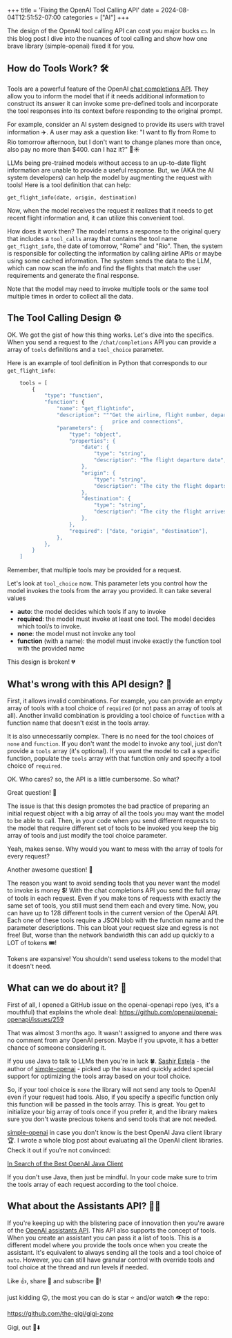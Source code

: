 +++
title = 'Fixing the OpenAI Tool Calling API'
date = 2024-08-04T12:51:52-07:00
categories = ["AI"]
+++

The design of the OpenAI tool calling API can cost you major bucks 💵. In this blog post I dive into
the nuances of tool calling and show how one brave library (simple-openai) fixed it for you.

<!--more-->

## How do Tools Work? 🛠️

Tools are a powerful feature of the
OpenAI [chat completions API](https://platform.openai.com/docs/api-reference/chat/create). They
allow you to inform the model that if it needs additional information to construct its answer it can
invoke some pre-defined tools and incorporate the tool responses into its context before responding
to the original prompt.

For example, consider an AI system designed to provide its users with travel information ✈️. A user
may ask a question like: "I want to fly from Rome to Rio tomorrow afternoon, but I don't want to
change planes more than once, also pay no more than $400. can I haz it?" 🍹☀️

LLMs being pre-trained models without access to an up-to-date flight information are unable to
provide a useful response. But, we (AKA the AI system developers) can help the model by augmenting
the request with tools! Here is a tool definition that can help:

```shell
get_flight_info(date, origin, destination)
```

Now, when the model receives the request it realizes that it needs to get recent flight information
and, it can utilize this convenient tool.

How does it work then? The model returns a response to the original query that includes
a `tool_calls` array that contains the tool name `get_flight_info`, the date of tomorrow, "Rome"
and "Rio". Then, the system is responsible for collecting the information by calling airline APIs or
maybe using some cached information. The system sends the data to the LLM, which can now scan the
info and find the flights that match the user requirements and generate the final response.

Note that the model may need to invoke multiple tools or the same tool multiple times in order to
collect all the data.

## The Tool Calling Design ⚙️

OK. We got the gist of how this thing works. Let's dive into the specifics. When you send a request
to the `/chat/completions` API you can provide a array of `tools` definitions and a `tool_choice`
parameter.

Here is an example of tool definition in Python that corresponds to our `get_flight_info`:

```python
    tools = [
        {
            "type": "function",
            "function": {
                "name": "get_flightinfo",
                "description": """Get the airline, flight number, departure and arrival times
                                  price and connections",
                "parameters": {
                    "type": "object",
                    "properties": {
                        "date": {
                            "type": "string",
                            "description": "The flight departure date",
                        },
                        "origin": {
                            "type": "string",
                            "description": "The city the flight departs from",
                        },
                        "destination": {
                            "type": "string",
                            "description": "The city the flight arrives at",
                        },                        
                    },
                    "required": ["date, "origin", "destination"],
                },
            },
        }
    ]
```

Remember, that multiple tools may be provided for a request.

Let's look at `tool_choice` now. This parameter lets you control how the model invokes the tools
from the array you provided. It can take several values

- **auto**: the model decides which tools if any to invoke
- **required**: the model must invoke at least one tool. The model decides which tool/s to invoke.
- **none**: the model must not invoke any tool
- **function** (with a name): the model must invoke exactly the function tool with the provided name

This design is broken! 💔

## What's wrong with this API design? 🤷‍

First, it allows invalid combinations. For example, you can provide an empty array of tools with a
tool choice of `required` (or not pass an array of tools at all). Another invalid combination is
providing a tool choice of `function` with a function name that doesn't exist in the tools array.

It is also unnecessarily complex. There is no need for the tool choices of `none` and `function`. If
you don't want the model to invoke any tool, just don't provide a `tools` array (it's optional).
If you want the model to call a specific function, populate the `tools` array with that function
only and specify a tool choice of `required`.

OK. Who cares? so, the API is a little cumbersome. So what?

Great question!  👏

The issue is that this design promotes the bad practice of preparing an initial request object with
a big array of all the tools you may want the model to be able to call. Then, in your code when you
send different requests to the model that require different set of tools to be invoked you keep the
big array of tools and just modify the tool choice parameter.

Yeah, makes sense. Why would you want to mess with the array of tools for every request?

Another awesome question! 👏

The reason you want to avoid sending tools that you never want the model to invoke is money 💲! With
the chat completions API you send the full array of tools in each request. Even if you make tons of
requests with exactly the same set of tools, you still must send them each and every time. Now, you
can have up to 128 different tools in the current version of the OpenAI API. Each one of these tools
require a JSON blob with the function name and the parameter descriptions. This can bloat your
request size and egress is not free! But, worse than the network bandwidth this can add up
quickly to a LOT of tokens 🎟️!

Tokens are expansive! You shouldn't send useless tokens to the model that it doesn't need.

## What can we do about it? 🤔

First of all, I opened a GitHub issue on the openai-openapi repo (yes, it's a mouthful) that
explains the whole deal:
https://github.com/openai/openai-openapi/issues/259

That was almost 3 months ago. It wasn't assigned to anyone and there was no comment from any OpenAI
person. Maybe if you upvote, it has a better chance of someone considering it.

If you use Java to talk to LLMs then you're in luck
🍀.  [Sashir Estela](https://github.com/sashirestela) - the author
of [simple-openai](https://github.com/sashirestela/simple-openai) - picked up the issue and quickly
added special support for optimizing the tools array based on your tool choice.

So, if your tool choice is `none` the library will not send any tools to OpenAI even if your request
had tools. Also, if you specify a specific function only this function will be passed in the
tools array. This is great. You get to initialize your big array of tools once if you prefer it, and
the library makes sure you don't waste precious tokens and send tools that are not needed.

[simple-openai](https://github.com/sashirestela/simple-openai) in case you don't know is the best
OpenAI Java client library 🏆. I wrote a whole blog post about evaluating all the OpenAI client
libraries. Check it out if you're not convinced:

[In Search of the Best OpenAI Java Client](http://localhost:1313/gigi-zone/posts/2024/02/in-search-of-the-best-openai-java-client/)

If you don't use Java, then just be mindful. In your code make sure to trim the tools array of each
request according to the tool choice.

## What about the Assistants API? 🧑‍💼

If you're keeping up with the blistering pace of innovation then you're aware of
the [OpenAI assistants API](https://platform.openai.com/docs/api-reference/assistants/object). This
API also supports the concept of tools. When you create an assistant you can pass it a list of
tools. This is a different model where you provide the tools once when you create the assistant.
It's equivalent to always sending all the tools and a tool choice of `auto`. However, you can still
have granular control with override tools and tool choice at the thread and run levels if needed.

Like 👍, share 🔗 and subscribe 🔔!

just kidding 😜, the most you can do is star ⭐ and/or watch 👁️ the repo:

https://github.com/the-gigi/gigi-zone

Gigi, out 🎤⬇️
